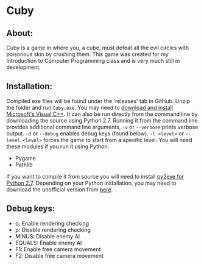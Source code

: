 # Cuby

## About:

Cuby is a game in where you, a cube, must defeat all the evil circles with poisonous skin by crushing them. This game was created for my Introduction to Computer Programming class and is very much still in development.

## Installation:

Compiled exe files will be found under the 'releases' tab in GitHub. Unzip the folder and run `Cuby.exe`. You may need to [download and install Microsoft's Visual C++](https://support.microsoft.com/en-us/help/2977003/the-latest-supported-visual-c-downloads). It can also be run directly from the command line by downloading the source using Python 2.7. Running it from the command line provides additional command line arguments, `-v` or `--verbose` prints verbose output. `-d` or `--debug` enables debug keys (found below). `-l <level>` or `--level <level>` forces the game to start from a specific level.
You will need these modules if you run it using Python:
- Pygame
- Pathlib

If you want to compile it from source you will need to install [py2exe for Python 2.7](https://sourceforge.net/projects/py2exe/files/py2exe/0.6.9/). Depending on your Python installation, you may need to download the unofficial version from [here](https://www.lfd.uci.edu/~gohlke/pythonlibs/).

## Debug keys:

- o: Enable rendering checking
- p: Disable rendering checking
- MINUS: Disable enemy AI
- EQUALS: Enable enemy AI
- F1: Enable free camera movement
- F2: Disable free camera movement
